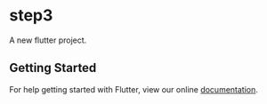 # step3

A new flutter project.

## Getting Started

For help getting started with Flutter, view our online
[documentation](http://flutter.io/).
